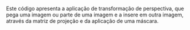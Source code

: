  Este código apresenta a aplicação de transformação de perspectiva, que pega uma imagem ou parte de uma imagem e a insere em outra imagem, através da matriz de projeção e da aplicação de uma máscara.
